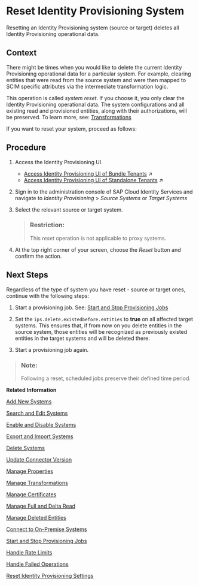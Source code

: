 <!-- loio0bc1e53ef28247bc9a20faffaddf1f30 -->

# Reset Identity Provisioning System

Resetting an Identity Provisioning system \(source or target\) deletes all Identity Provisioning operational data.



## Context

There might be times when you would like to delete the current Identity Provisioning operational data for a particular system. For example, clearing entities that were read from the source system and were then mapped to SCIM specific attributes via the intermediate transformation logic.

This operation is called *system reset*. If you choose it, you only clear the Identity Provisioning operational data. The system configurations and all existing read and provisioned entities, along with their authorizations, will be preserved. To learn more, see: [Transformations](../transformations-81f5204.md) 

If you want to reset your system, proceed as follows:



## Procedure

1.  Access the Identity Provisioning UI.

    -   [Access Identity Provisioning UI of Bundle Tenants](https://help.sap.com/viewer/f48e822d6d484fa5ade7dda78b64d9f5/Cloud/en-US/7ab5884ffbc44461a57622d2f633e57c.html "Access the Identity Provisioning UI when the service is bundled as part of an SAP cloud solution's license.") :arrow_upper_right:
    -   [Access Identity Provisioning UI of Standalone Tenants](https://help.sap.com/viewer/f48e822d6d484fa5ade7dda78b64d9f5/Cloud/en-US/61fd82ed48ab42b2bc74626926c1722c.html "Access the Identity Provisioning user interface as a standalone product.") :arrow_upper_right:

2.  Sign in to the administration console of SAP Cloud Identity Services and navigate to *Identity Provisioning* \> *Source Systems* or *Target Systems*

3.  Select the relevant source or target system.

    > ### Restriction:  
    > This *reset* operation is not applicable to proxy systems.

4.  At the top right corner of your screen, choose the *Reset* button and confirm the action.




<a name="loio0bc1e53ef28247bc9a20faffaddf1f30__postreq_ybs_jpw_4lb"/>

## Next Steps

Regardless of the type of system you have reset - source or target ones, continue with the following steps:

1.  Start a provisioning job. See: [Start and Stop Provisioning Jobs](start-and-stop-provisioning-jobs-531a261.md)

2.  Set the `ips.delete.existedbefore.entities` to **true** on all affected target systems. This ensures that, if from now on you delete entities in the source system, those entities will be recognized as previously existed entities in the target systems and will be deleted there.

3.  Start a provisioning job again.


> ### Note:  
> Following a reset, scheduled jobs preserve their defined time period.

**Related Information**  


[Add New Systems](add-new-systems-bd214dc.md "You can add source, target, and proxy systems for your provisioning scenarios.")

[Search and Edit Systems](search-and-edit-systems-68a02be.md "You can search and edit source, target, and proxy systems in the Identity Provisioning user interface.")

[Enable and Disable Systems](enable-and-disable-systems-89da372.md "You can enable and disable source and target systems in Identity Provisioning.")

[Export and Import Systems](export-and-import-systems-1de7de0.md "You can export and import source, target and proxy systems in Identity Provisioning.")

[Delete Systems](delete-systems-3a37213.md "You can delete a source, target, or proxy system from Identity Provisioning.")

[Update Connector Version](update-connector-version-8558733.md "Update a connector version to allow your provisioning system to use a new API.")

[Manage Properties](manage-properties-4e2bc9d.md "You can add, delete and modify properties for a system in Identity Provisioning.")

[Manage Transformations](manage-transformations-2d0fbe5.md "You can manage transformations with graphical and JSON text editor. Regardless of which one you choose, the following initial steps are the same.")

[Manage Certificates](manage-certificates-86d06a0.md "Identity Provisioning supports certificate-based authentication for secure communication with the provisioning systems (connectors) provided by the service.")

[Manage Full and Delta Read](manage-full-and-delta-read-b7f817c.md "When you set up your systems and start a scheduled provisioning task, the standard behavior of the process reads all the entities from the source system. This mode prevents data loss and always keeps your target system synchronized with the source. However, it may take a long time for every job to be executed.")

[Manage Deleted Entities](manage-deleted-entities-3d6bdf1.md "Manage deletion of entities (users or groups) in the target system after they have been deleted from the source system.")

[Connect to On-Premise Systems](connect-to-on-premise-systems-3f1cac2.md "Set up the connection to on-premise systems when your Identity Provisioning bundle or standalone tenant is running on the infrastructure of SAP Cloud Identity Services.")

[Start and Stop Provisioning Jobs](start-and-stop-provisioning-jobs-531a261.md "You can start and stop a provisioning job from the Identity Provisioning user interface (UI) or from an API client by using the Identity Provisioning tenant admin API.")

[Handle Rate Limits](handle-rate-limits-15f7f23.md "Identity Provisioning APIs implement rate limits to control the number of incoming requests for a given time.")

[Handle Failed Operations](handle-failed-operations-0382a0c.md "In certain cases, you can set a retry for a failed operation due to an occurred exception.")

[Reset Identity Provisioning Settings](reset-identity-provisioning-settings-8c7ba9a.md "Resetting your provisioning settings will delete all provisioning systems configured for your tenant, along with the related job execution logs.")

